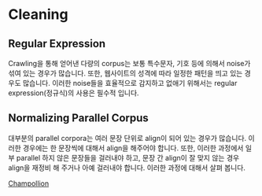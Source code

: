 # Cleaning

## Regular Expression

Crawling을 통해 얻어낸 다량의 corpus는 보통 특수문자, 기호 등에 의해서 noise가 섞여 있는 경우가 많습니다. 또한, 웹사이트의 성격에 따라 일정한 패턴을 띄고 있는 경우도 많습니다. 이러한 noise들을 효율적으로 감지하고 없애기 위해서는 regular expression(정규식)의 사용은 필수적 입니다.

## Normalizing Parallel Corpus

대부분의 parallel corpora는 여러 문장 단위로 align이 되어 있는 경우가 많습니다. 이러한 경우에는 한 문장씩에 대해서 align을 해주어야 합니다. 또한, 이러한 과정에서 일부 parallel 하지 않은 문장들을 걸러내야 하고, 문장 간 align이 잘 맞지 않는 경우 align을 재정비 해 주거나 아예 걸러내야 합니다. 이러한 과정에 대해서 살펴 봅니다.

[Champollion](https://github.com/LowResourceLanguages/champollion)